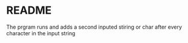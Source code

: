 # README

The prgram runs and adds a second inputed stiring or char after every character in the input string
